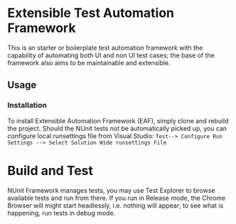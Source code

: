 # Extensible Test Automation Framework

This is an starter or boilerplate test automation framework with the capability of automating both UI and non UI test cases; the base of the framework also aims to be maintainable and extensible.

## Usage

### Installation

To install Extensible Automation Framework (EAF), simply clone and rebuild the project. Should the NUnit tests not be automatically picked up, you can configure local.runsettings file from Visual Studio: `Test--> Configure Run Settings --> Select Solution Wide runsettings File` 

# Build and Test
NUnit Framework manages tests, you may use Test Explorer to browse available tests and run from there.
If you run in Release mode, the Chrome Browser will might start headlessly, i.e. nothing will appear; to see what is happening, run tests in debug mode.
